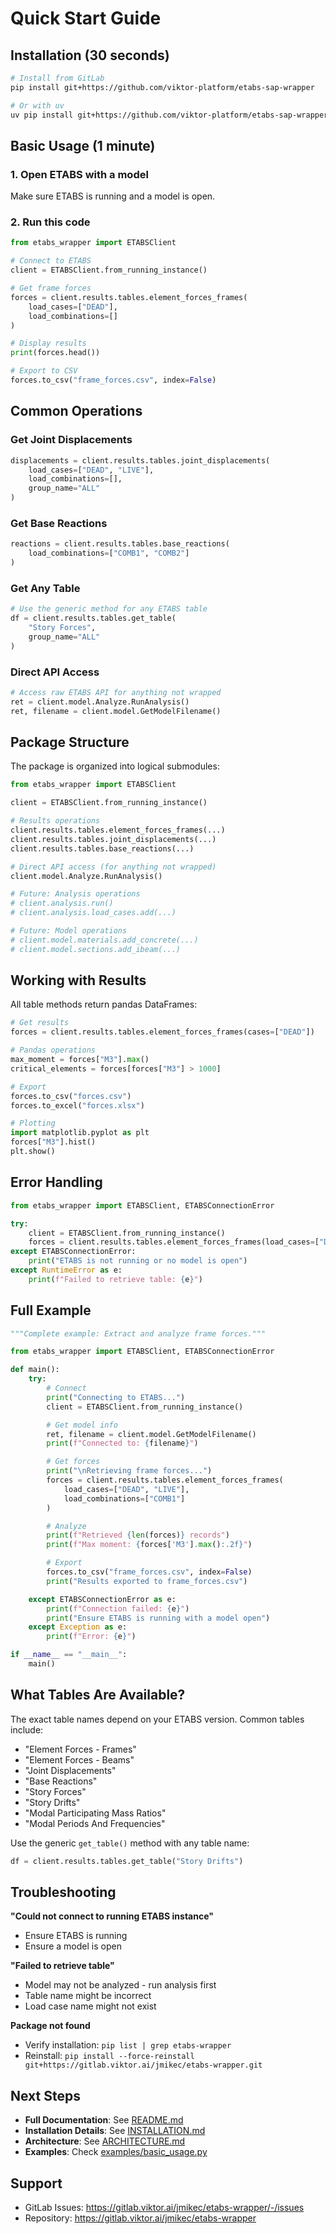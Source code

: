 # Quick Start Guide

## Installation (30 seconds)

```bash
# Install from GitLab
pip install git+https://github.com/viktor-platform/etabs-sap-wrapper

# Or with uv
uv pip install git+https://github.com/viktor-platform/etabs-sap-wrapper
```

## Basic Usage (1 minute)

### 1. Open ETABS with a model

Make sure ETABS is running and a model is open.

### 2. Run this code

```python
from etabs_wrapper import ETABSClient

# Connect to ETABS
client = ETABSClient.from_running_instance()

# Get frame forces
forces = client.results.tables.element_forces_frames(
    load_cases=["DEAD"],
    load_combinations=[]
)

# Display results
print(forces.head())

# Export to CSV
forces.to_csv("frame_forces.csv", index=False)
```

## Common Operations

### Get Joint Displacements

```python
displacements = client.results.tables.joint_displacements(
    load_cases=["DEAD", "LIVE"],
    load_combinations=[],
    group_name="ALL"
)
```

### Get Base Reactions

```python
reactions = client.results.tables.base_reactions(
    load_combinations=["COMB1", "COMB2"]
)
```

### Get Any Table

```python
# Use the generic method for any ETABS table
df = client.results.tables.get_table(
    "Story Forces",
    group_name="ALL"
)
```

### Direct API Access

```python
# Access raw ETABS API for anything not wrapped
ret = client.model.Analyze.RunAnalysis()
ret, filename = client.model.GetModelFilename()
```

## Package Structure

The package is organized into logical submodules:

```python
from etabs_wrapper import ETABSClient

client = ETABSClient.from_running_instance()

# Results operations
client.results.tables.element_forces_frames(...)
client.results.tables.joint_displacements(...)
client.results.tables.base_reactions(...)

# Direct API access (for anything not wrapped)
client.model.Analyze.RunAnalysis()

# Future: Analysis operations
# client.analysis.run()
# client.analysis.load_cases.add(...)

# Future: Model operations
# client.model.materials.add_concrete(...)
# client.model.sections.add_ibeam(...)
```

## Working with Results

All table methods return pandas DataFrames:

```python
# Get results
forces = client.results.tables.element_forces_frames(cases=["DEAD"])

# Pandas operations
max_moment = forces["M3"].max()
critical_elements = forces[forces["M3"] > 1000]

# Export
forces.to_csv("forces.csv")
forces.to_excel("forces.xlsx")

# Plotting
import matplotlib.pyplot as plt
forces["M3"].hist()
plt.show()
```

## Error Handling

```python
from etabs_wrapper import ETABSClient, ETABSConnectionError

try:
    client = ETABSClient.from_running_instance()
    forces = client.results.tables.element_forces_frames(load_cases=["DEAD"])
except ETABSConnectionError:
    print("ETABS is not running or no model is open")
except RuntimeError as e:
    print(f"Failed to retrieve table: {e}")
```

## Full Example

```python
"""Complete example: Extract and analyze frame forces."""

from etabs_wrapper import ETABSClient, ETABSConnectionError

def main():
    try:
        # Connect
        print("Connecting to ETABS...")
        client = ETABSClient.from_running_instance()

        # Get model info
        ret, filename = client.model.GetModelFilename()
        print(f"Connected to: {filename}")

        # Get forces
        print("\nRetrieving frame forces...")
        forces = client.results.tables.element_forces_frames(
            load_cases=["DEAD", "LIVE"],
            load_combinations=["COMB1"]
        )

        # Analyze
        print(f"Retrieved {len(forces)} records")
        print(f"Max moment: {forces['M3'].max():.2f}")

        # Export
        forces.to_csv("frame_forces.csv", index=False)
        print("Results exported to frame_forces.csv")

    except ETABSConnectionError as e:
        print(f"Connection failed: {e}")
        print("Ensure ETABS is running with a model open")
    except Exception as e:
        print(f"Error: {e}")

if __name__ == "__main__":
    main()
```

## What Tables Are Available?

The exact table names depend on your ETABS version. Common tables include:

- "Element Forces - Frames"
- "Element Forces - Beams"
- "Joint Displacements"
- "Base Reactions"
- "Story Forces"
- "Story Drifts"
- "Modal Participating Mass Ratios"
- "Modal Periods And Frequencies"

Use the generic `get_table()` method with any table name:

```python
df = client.results.tables.get_table("Story Drifts")
```

## Troubleshooting

**"Could not connect to running ETABS instance"**
- Ensure ETABS is running
- Ensure a model is open

**"Failed to retrieve table"**
- Model may not be analyzed - run analysis first
- Table name might be incorrect
- Load case name might not exist

**Package not found**
- Verify installation: `pip list | grep etabs-wrapper`
- Reinstall: `pip install --force-reinstall git+https://gitlab.viktor.ai/jmikec/etabs-wrapper.git`

## Next Steps

- **Full Documentation**: See [README.md](README.md)
- **Installation Details**: See [INSTALLATION.md](INSTALLATION.md)
- **Architecture**: See [ARCHITECTURE.md](ARCHITECTURE.md)
- **Examples**: Check [examples/basic_usage.py](examples/basic_usage.py)

## Support

- GitLab Issues: https://gitlab.viktor.ai/jmikec/etabs-wrapper/-/issues
- Repository: https://gitlab.viktor.ai/jmikec/etabs-wrapper
